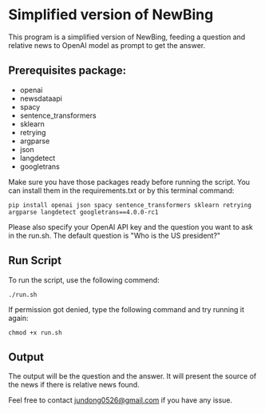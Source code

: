 # Simplified version of NewBing 

This program is a simplified version of NewBing, feeding a question and relative news to OpenAI model as prompt to get the answer.

## Prerequisites package:
- openai
- newsdataapi
- spacy
- sentence_transformers
- sklearn
- retrying
- argparse
- json
- langdetect
- googletrans




Make sure you have those packages ready before running the script. You can install them in the requirements.txt or by this terminal command:


```
pip install openai json spacy sentence_transformers sklearn retrying argparse langdetect googletrans==4.0.0-rc1
```



Please also specify your OpenAI API key and the question you want to ask in the run.sh. The default question is "Who is the US president?"

## Run Script
To run the script, use the following commend:


```
./run.sh
```


If permission got denied, type the following command and try running it again:



```
chmod +x run.sh
```


## Output
The output will be the question and the answer. It will present the source of the news if there is relative news found.


Feel free to contact jundong0526@gmail.com if you have any issue.